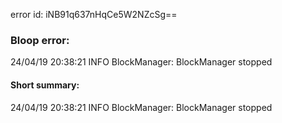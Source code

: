 error id: iNB91q637nHqCe5W2NZcSg==
### Bloop error:

24/04/19 20:38:21 INFO BlockManager: BlockManager stopped
#### Short summary: 

24/04/19 20:38:21 INFO BlockManager: BlockManager stopped
